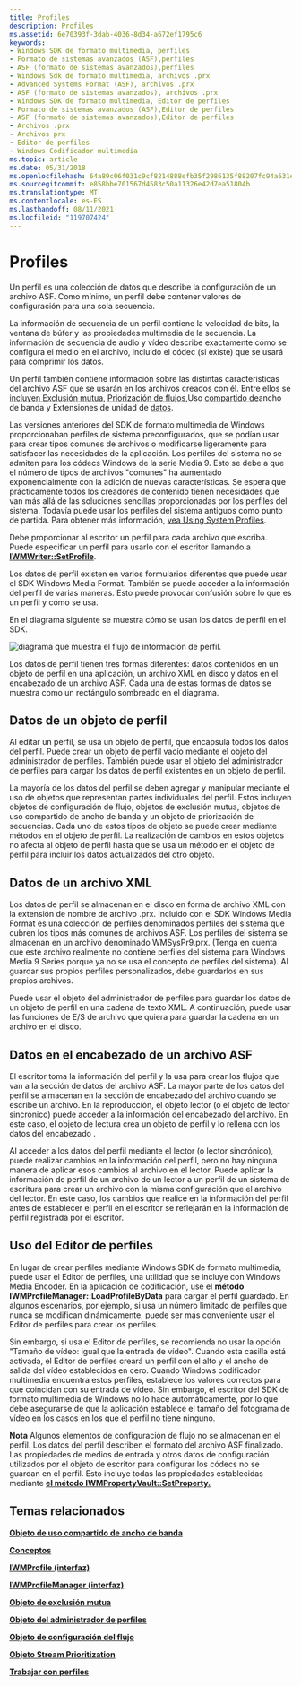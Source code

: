 ```yaml
---
title: Profiles
description: Profiles
ms.assetid: 6e70393f-3dab-4036-8d34-a672ef1795c6
keywords:
- Windows SDK de formato multimedia, perfiles
- Formato de sistemas avanzados (ASF),perfiles
- ASF (formato de sistemas avanzados),perfiles
- Windows Sdk de formato multimedia, archivos .prx
- Advanced Systems Format (ASF), archivos .prx
- ASF (formato de sistemas avanzados), archivos .prx
- Windows SDK de formato multimedia, Editor de perfiles
- Formato de sistemas avanzados (ASF),Editor de perfiles
- ASF (formato de sistemas avanzados),Editor de perfiles
- Archivos .prx
- Archivos prx
- Editor de perfiles
- Windows Codificador multimedia
ms.topic: article
ms.date: 05/31/2018
ms.openlocfilehash: 64a89c06f031c9cf8214888efb35f2986135f88207fc94a631e1e111c94ce16d
ms.sourcegitcommit: e858bbe701567d4583c50a11326e42d7ea51804b
ms.translationtype: MT
ms.contentlocale: es-ES
ms.lasthandoff: 08/11/2021
ms.locfileid: "119707424"
---
```

# <a name="profiles"></a>Profiles

Un perfil es una colección de datos que describe la configuración de un archivo ASF. Como mínimo, un perfil debe contener valores de configuración para una sola secuencia.

La información de secuencia de un perfil contiene la velocidad de bits, la ventana de búfer y las propiedades multimedia de la secuencia. La información de secuencia de audio y vídeo describe exactamente cómo se configura el medio en el archivo, incluido el códec (si existe) que se usará para comprimir los datos.

Un perfil también contiene información sobre las distintas características del archivo ASF que se usarán en los archivos creados con él. Entre ellos se [incluyen Exclusión mutua,](mutual-exclusion.md) [Priorización de flujos,](stream-prioritization.md)Uso [compartido de](bandwidth-sharing.md)ancho de banda y Extensiones de unidad de [datos](data-unit-extensions.md).

Las versiones anteriores del SDK de formato multimedia de Windows proporcionaban perfiles de sistema preconfigurados, que se podían usar para crear tipos comunes de archivos o modificarse ligeramente para satisfacer las necesidades de la aplicación. Los perfiles del sistema no se admiten para los códecs Windows de la serie Media 9. Esto se debe a que el número de tipos de archivos "comunes" ha aumentado exponencialmente con la adición de nuevas características. Se espera que prácticamente todos los creadores de contenido tienen necesidades que van más allá de las soluciones sencillas proporcionadas por los perfiles del sistema. Todavía puede usar los perfiles del sistema antiguos como punto de partida. Para obtener más información, [vea Using System Profiles](using-system-profiles.md).

Debe proporcionar al escritor un perfil para cada archivo que escriba. Puede especificar un perfil para usarlo con el escritor llamando a [**IWMWriter::SetProfile**](/previous-versions/windows/desktop/api/Wmsdkidl/nf-wmsdkidl-iwmwriter-setprofile).

Los datos de perfil existen en varios formularios diferentes que puede usar el SDK Windows Media Format. También se puede acceder a la información del perfil de varias maneras. Esto puede provocar confusión sobre lo que es un perfil y cómo se usa.

En el diagrama siguiente se muestra cómo se usan los datos de perfil en el SDK.

![diagrama que muestra el flujo de información de perfil.](images/formatsdk01.png)

Los datos de perfil tienen tres formas diferentes: datos contenidos en un objeto de perfil en una aplicación, un archivo XML en disco y datos en el encabezado de un archivo ASF. Cada una de estas formas de datos se muestra como un rectángulo sombreado en el diagrama.

## <a name="data-in-a-profile-object"></a>Datos de un objeto de perfil

Al editar un perfil, se usa un objeto de perfil, que encapsula todos los datos del perfil. Puede crear un objeto de perfil vacío mediante el objeto del administrador de perfiles. También puede usar el objeto del administrador de perfiles para cargar los datos de perfil existentes en un objeto de perfil.

La mayoría de los datos del perfil se deben agregar y manipular mediante el uso de objetos que representan partes individuales del perfil. Estos incluyen objetos de configuración de flujo, objetos de exclusión mutua, objetos de uso compartido de ancho de banda y un objeto de priorización de secuencias. Cada uno de estos tipos de objeto se puede crear mediante métodos en el objeto de perfil. La realización de cambios en estos objetos no afecta al objeto de perfil hasta que se usa un método en el objeto de perfil para incluir los datos actualizados del otro objeto.

## <a name="data-in-an-xml-file"></a>Datos de un archivo XML

Los datos de perfil se almacenan en el disco en forma de archivo XML con la extensión de nombre de archivo .prx. Incluido con el SDK Windows Media Format es una colección de perfiles denominados perfiles del sistema que cubren los tipos más comunes de archivos ASF. Los perfiles del sistema se almacenan en un archivo denominado WMSysPr9.prx. (Tenga en cuenta que este archivo realmente no contiene perfiles del sistema para Windows Media 9 Series porque ya no se usa el concepto de perfiles del sistema). Al guardar sus propios perfiles personalizados, debe guardarlos en sus propios archivos.

Puede usar el objeto del administrador de perfiles para guardar los datos de un objeto de perfil en una cadena de texto XML. A continuación, puede usar las funciones de E/S de archivo que quiera para guardar la cadena en un archivo en el disco.

## <a name="data-in-the-header-of-an-asf-file"></a>Datos en el encabezado de un archivo ASF

El escritor toma la información del perfil y la usa para crear los flujos que van a la sección de datos del archivo ASF. La mayor parte de los datos del perfil se almacenan en la sección de encabezado del archivo cuando se escribe un archivo. En la reproducción, el objeto lector (o el objeto de lector sincrónico) puede acceder a la información del encabezado del archivo. En este caso, el objeto de lectura crea un objeto de perfil y lo rellena con los datos del encabezado .

Al acceder a los datos del perfil mediante el lector (o lector sincrónico), puede realizar cambios en la información del perfil, pero no hay ninguna manera de aplicar esos cambios al archivo en el lector. Puede aplicar la información de perfil de un archivo de un lector a un perfil de un sistema de escritura para crear un archivo con la misma configuración que el archivo del lector. En este caso, los cambios que realice en la información del perfil antes de establecer el perfil en el escritor se reflejarán en la información de perfil registrada por el escritor.

## <a name="using-profile-editor"></a>Uso del Editor de perfiles

En lugar de crear perfiles mediante Windows SDK de formato multimedia, puede usar el Editor de perfiles, una utilidad que se incluye con Windows Media Encoder. En la aplicación de codificación, use el **método IWMProfileManager::LoadProfileByData** para cargar el perfil guardado. En algunos escenarios, por ejemplo, si usa un número limitado de perfiles que nunca se modifican dinámicamente, puede ser más conveniente usar el Editor de perfiles para crear los perfiles.

Sin embargo, si usa el Editor de perfiles, se recomienda no usar la opción "Tamaño de vídeo: igual que la entrada de vídeo". Cuando esta casilla está activada, el Editor de perfiles creará un perfil con el alto y el ancho de salida del vídeo establecidos en cero. Cuando Windows codificador multimedia encuentra estos perfiles, establece los valores correctos para que coincidan con su entrada de vídeo. Sin embargo, el escritor del SDK de formato multimedia de Windows no lo hace automáticamente, por lo que debe asegurarse de que la aplicación establece el tamaño del fotograma de vídeo en los casos en los que el perfil no tiene ninguno.

**Nota** Algunos elementos de configuración de flujo no se almacenan en el perfil. Los datos del perfil describen el formato del archivo ASF finalizado. Las propiedades de medios de entrada y otros datos de configuración utilizados por el objeto de escritor para configurar los códecs no se guardan en el perfil. Esto incluye todas las propiedades establecidas mediante [**el método IWMPropertyVault::SetProperty.**](/previous-versions/windows/desktop/api/Wmsdkidl/nf-wmsdkidl-iwmpropertyvault-setproperty)

## <a name="related-topics"></a>Temas relacionados

<dl> <dt>

[**Objeto de uso compartido de ancho de banda**](bandwidth-sharing-object.md)
</dt> <dt>

[**Conceptos**](concepts.md)
</dt> <dt>

[**IWMProfile (interfaz)**](iwmprofile.md)
</dt> <dt>

[**IWMProfileManager (interfaz)**](/previous-versions/windows/desktop/api/wmsdkidl/nn-wmsdkidl-iwmprofilemanager)
</dt> <dt>

[**Objeto de exclusión mutua**](mutual-exclusion-object.md)
</dt> <dt>

[**Objeto del administrador de perfiles**](profile-manager-object.md)
</dt> <dt>

[**Objeto de configuración del flujo**](stream-configuration-object.md)
</dt> <dt>

[**Objeto Stream Prioritization**](stream-prioritization-object.md)
</dt> <dt>

[**Trabajar con perfiles**](working-with-profiles.md)
</dt> </dl>

 

 




